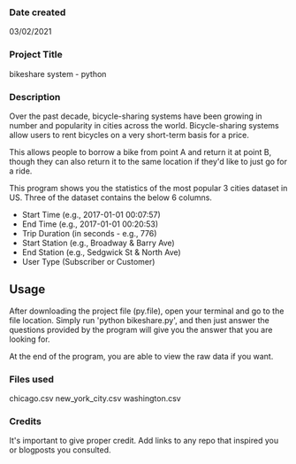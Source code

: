 ### Date created
03/02/2021

### Project Title
bikeshare system - python

### Description
Over the past decade, bicycle-sharing systems have been growing in number and popularity in cities across the world. Bicycle-sharing systems allow users to rent bicycles on a very short-term basis for a price.

This allows people to borrow a bike from point A and return it at point B, though they can also return it to the same location if they'd like to just go for a ride.

This program shows you the statistics of the most popular 3 cities dataset in US.
Three of the dataset contains the below 6 columns.
  - Start Time (e.g., 2017-01-01 00:07:57)
  - End Time (e.g., 2017-01-01 00:20:53)
  - Trip Duration (in seconds - e.g., 776)
  - Start Station (e.g., Broadway & Barry Ave)
  - End Station (e.g., Sedgwick St & North Ave)
  - User Type (Subscriber or Customer)

## Usage
After downloading the project file (py.file), open your terminal and go to the file location.
Simply run 'python bikeshare.py', and then just answer the questions provided by the program will give you the answer that you are looking for.

At the end of the program, you are able to view the raw data if you want. 


### Files used
chicago.csv
new_york_city.csv
washington.csv

### Credits
It's important to give proper credit. Add links to any repo that inspired you or blogposts you consulted.
